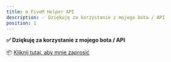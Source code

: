 ```yaml
---
title: ⚙️ FiveM Helper API
description: ✅ Dziękuję za korzystanie z mojego bota / API
position: 1
---
```


**✅ Dziękuję za korzystanie z mojego bota / API**

📦 [Kliknij tutaj, aby mnie zaprosić](https://discord.com/oauth2/authorize?client_id=1208435537761796196)